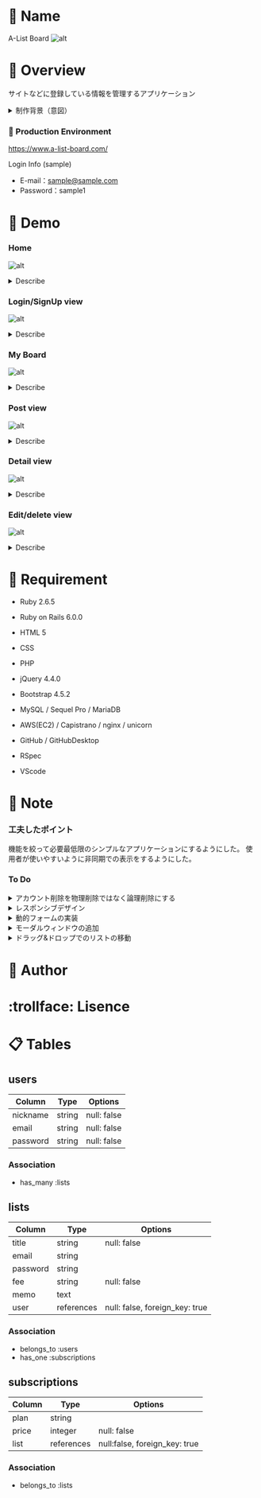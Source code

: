 # :name_badge: Name

A-List Board
![alt](app/assets/images/alb-logo.png)


# :book: Overview

サイトなどに登録している情報を管理するアプリケーション

<details><summary>制作背景（意図）</summary>
自分がどれだけのサイトに登録しているのか、どのアドレスを使用しているのか一覧で確認できたら便利だと考え作成した。
一覧で見えることで、不要なアカウントの整理がしやすくなる。
</details>

### :pushpin: Production Environment

https://www.a-list-board.com/

Login Info (sample)
- E-mail：sample@sample.com
- Password：sample1



# :movie_camera: Demo

### Home
![alt](app/assets/images/hsy62-g1wfj.gif)
<details><summary>Describe</summary><div>
- ルートパスに設定しているページ
- ページ下部にログインとサインアップのリンクがある
- フッターにはサイトについて書かれた簡易的なページへのリンクがある
- ログイン状態でこちらのページにいるとヘッダーにはMy Boardとログアウトのリンクが出現する
</div></details>

### Login/SignUp view
![alt](app/assets/images/xycre-6btq7.gif)
<details><summary>Describe</summary><div>
- SNSアカウントでのログインが可能
</div></details>

### My Board
![alt](app/assets/images/890od-2vkgz.gif)
<details><summary>Describe</summary><div>
- ログインするとこちらのページへ遷移
- ヘッダーには投稿/ユーザー情報/ログアウトのリンクがある
- 投稿されたリストが一覧表示される
- 左右それぞれ無料/有料で別れて表示される
</div></details>

### Post view
![alt](app/assets/images/egdau-32hcs.gif)
<details><summary>Describe</summary><div>
- リストの投稿ができる
- 項目はタイトル/URL/メールアドレス/パスワード/料金形態/メモ
- 必須となるのはタイトルと料金形態のみ
</div></details>

### Detail view
![alt](app/assets/images/5f5x5-whvkv.gif)
<details><summary>Describe</summary><div>
- 投稿したリストの詳細情報がモーダルウィンドウで表示される
- リストをクリックして表示し、モーダルが表示されたら×かマスク部分をクリックすると非表示になる
</div></details>

### Edit/delete view
![alt](app/assets/images/vtrll-i79l0.gif)
<details><summary>Describe</summary><div>
- リスト一覧で該当リストの右端にある•••に触れると編集と削除のリンクが出現する
- 詳細画面の右上にも編集と削除のリンクアイコンがある
- 編集画面は投稿画面と変わらず、削除リンクを踏むと確認ダイアログが出現する
</div></details>


# :rocket: Requirement

- Ruby 2.6.5
- Ruby on Rails 6.0.0
- HTML 5
- CSS
- PHP
- jQuery 4.4.0
- Bootstrap 4.5.2

- MySQL / Sequel Pro / MariaDB
- AWS(EC2) / Capistrano / nginx / unicorn
- GitHub / GitHubDesktop
- RSpec

- VScode


# :thought_balloon: Note

### 工夫したポイント
機能を絞って必要最低限のシンプルなアプリケーションにするようにした。
使用者が使いやすいように非同期での表示をするようにした。

### To Do
<details><summary>アカウント削除を物理削除ではなく論理削除にする</summary>一度削除したユーザーが再度同じメールアドレスでの登録も可能にさせる</details>
<details><summary>レスポンシブデザイン</summary>スマートフォンやタブレットからのアクセスに対応させる</details>
<details><summary>動的フォームの実装</summary>料金形態が有料を選択した場合に入力フォームが増えるようにする</details>
<details><summary>モーダルウィンドウの追加</summary><div>
- 編集画面を詳細モーダルと同じようなモーダルにする
- 投稿画面についてもモーダルから可能にする</div></details>
<details><summary>ドラッグ&ドロップでのリストの移動</summary>簡単に並び替えができるようにするため実装する</details>

# :bust_in_silhouette: Author
# :trollface: Lisence



# :clipboard: Tables

## users

| Column   | Type   | Options     |
| -------- | ------ | ----------- |
| nickname | string | null: false |
| email    | string | null: false |
| password | string | null: false |

### Association

- has_many :lists

## lists

| Column   | Type       | Options                        |
| -------- | ---------- | ------------------------------ |
| title    | string     | null: false                    |
| email    | string     |                                |
| password | string     |                                |
| fee      | string     | null: false                    |
| memo     | text       |                                |
| user     | references | null: false, foreign_key: true |

### Association

- belongs_to :users
- has_one :subscriptions

## subscriptions

| Column | Type       | Options                       |
| ------ | ---------- | ----------------------------- |
| plan   | string     |                               |
| price  | integer    | null: false                   |
| list   | references | null:false, foreign_key: true |

### Association

- belongs_to :lists